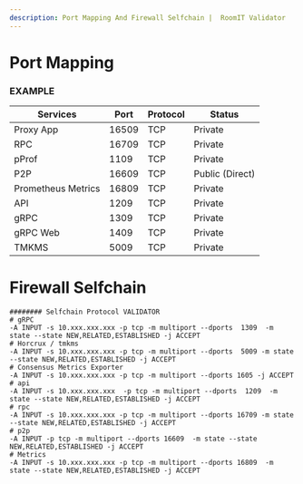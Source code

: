 ```yaml
---
description: Port Mapping And Firewall Selfchain |  RoomIT Validator
---
```



# Port Mapping

### EXAMPLE
| Services           | Port  | Protocol | Status          |
| ------------------ | ----- | -------- | --------------- |
| Proxy App          | 16509 | TCP      | Private         |
| RPC                | 16709 | TCP      | Private         |
| pProf              | 1109  | TCP      | Private         |
| P2P                | 16609 | TCP      | Public (Direct) |
| Prometheus Metrics | 16809 | TCP      | Private         |
| API                | 1209  | TCP      | Private         |
| gRPC               | 1309  | TCP      | Private         |
| gRPC Web           | 1409 | TCP      | Private         |
| TMKMS              | 5009 | TCP      | Private         |


# Firewall Selfchain

```
######## Selfchain Protocol VALIDATOR
# gRPC
-A INPUT -s 10.xxx.xxx.xxx -p tcp -m multiport --dports  1309  -m state --state NEW,RELATED,ESTABLISHED -j ACCEPT
# Horcrux / tmkms
-A INPUT -s 10.xxx.xxx.xxx -p tcp -m multiport --dports  5009 -m state --state NEW,RELATED,ESTABLISHED -j ACCEPT
# Consensus Metrics Exporter
-A INPUT -s 10.xxx.xxx.xxx -p tcp -m multiport --dports 1605 -j ACCEPT
# api
-A INPUT -s 10.xxx.xxx.xxx  -p tcp -m multiport --dports  1209  -m state --state NEW,RELATED,ESTABLISHED -j ACCEPT
# rpc
-A INPUT -s 10.xxx.xxx.xxx -p tcp -m multiport --dports 16709 -m state --state NEW,RELATED,ESTABLISHED -j ACCEPT
# p2p
-A INPUT -p tcp -m multiport --dports 16609  -m state --state NEW,RELATED,ESTABLISHED -j ACCEPT
# Metrics
-A INPUT -s 10.xxx.xxx.xxx -p tcp -m multiport --dports 16809  -m state --state NEW,RELATED,ESTABLISHED -j ACCEPT

```

